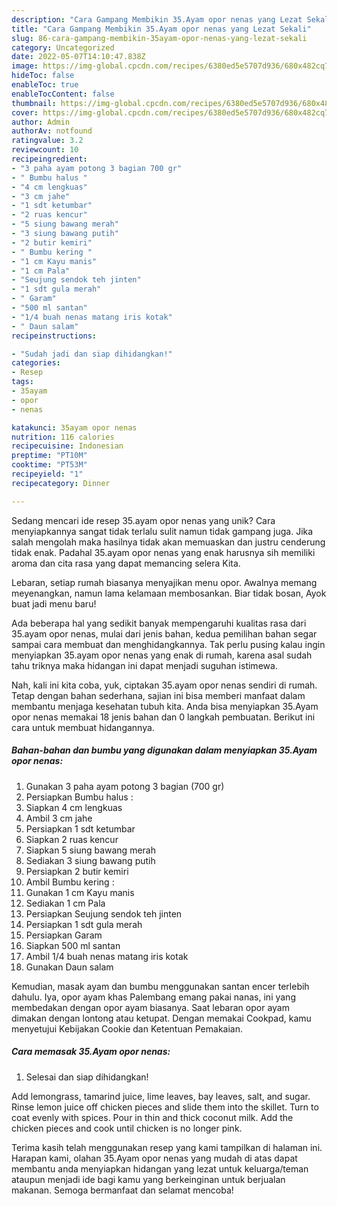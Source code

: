 ```yaml
---
description: "Cara Gampang Membikin 35.Ayam opor nenas yang Lezat Sekali"
title: "Cara Gampang Membikin 35.Ayam opor nenas yang Lezat Sekali"
slug: 86-cara-gampang-membikin-35ayam-opor-nenas-yang-lezat-sekali
category: Uncategorized
date: 2022-05-07T14:10:47.838Z
image: https://img-global.cpcdn.com/recipes/6380ed5e5707d936/680x482cq70/35ayam-opor-nenas-foto-resep-utama.jpg
hideToc: false
enableToc: true
enableTocContent: false
thumbnail: https://img-global.cpcdn.com/recipes/6380ed5e5707d936/680x482cq70/35ayam-opor-nenas-foto-resep-utama.jpg
cover: https://img-global.cpcdn.com/recipes/6380ed5e5707d936/680x482cq70/35ayam-opor-nenas-foto-resep-utama.jpg
author: Admin
authorAv: notfound
ratingvalue: 3.2
reviewcount: 10
recipeingredient:
- "3 paha ayam potong 3 bagian 700 gr"
- " Bumbu halus "
- "4 cm lengkuas"
- "3 cm jahe"
- "1 sdt ketumbar"
- "2 ruas kencur"
- "5 siung bawang merah"
- "3 siung bawang putih"
- "2 butir kemiri"
- " Bumbu kering "
- "1 cm Kayu manis"
- "1 cm Pala"
- "Seujung sendok teh jinten"
- "1 sdt gula merah"
- " Garam"
- "500 ml santan"
- "1/4 buah nenas matang iris kotak"
- " Daun salam"
recipeinstructions:

- "Sudah jadi dan siap dihidangkan!"
categories:
- Resep
tags:
- 35ayam
- opor
- nenas

katakunci: 35ayam opor nenas 
nutrition: 116 calories
recipecuisine: Indonesian
preptime: "PT10M"
cooktime: "PT53M"
recipeyield: "1"
recipecategory: Dinner

---
```





Sedang mencari ide resep 35.ayam opor nenas yang unik? Cara menyiapkannya sangat tidak terlalu sulit namun tidak gampang juga. Jika salah mengolah maka hasilnya tidak akan memuaskan dan justru cenderung tidak enak. Padahal 35.ayam opor nenas yang enak harusnya sih memiliki aroma dan cita rasa yang dapat memancing selera Kita.





Lebaran, setiap rumah biasanya menyajikan menu opor. Awalnya memang meyenangkan, namun lama kelamaan membosankan. Biar tidak bosan, Ayok buat jadi menu baru!

Ada beberapa hal yang sedikit banyak mempengaruhi kualitas rasa dari 35.ayam opor nenas, mulai dari jenis bahan, kedua pemilihan bahan segar sampai cara membuat dan menghidangkannya. Tak perlu pusing kalau ingin menyiapkan 35.ayam opor nenas yang enak di rumah, karena asal sudah tahu triknya maka hidangan ini dapat menjadi suguhan istimewa.






Nah, kali ini kita coba, yuk, ciptakan 35.ayam opor nenas sendiri di rumah. Tetap dengan bahan sederhana, sajian ini bisa memberi manfaat dalam membantu menjaga kesehatan tubuh kita. Anda bisa menyiapkan 35.Ayam opor nenas memakai 18 jenis bahan dan 0 langkah pembuatan. Berikut ini cara untuk membuat hidangannya.

<!--inarticleads1-->

##### Bahan-bahan dan bumbu yang digunakan dalam menyiapkan 35.Ayam opor nenas:

1. Gunakan 3 paha ayam potong 3 bagian (700 gr)
1. Persiapkan  Bumbu halus :
1. Siapkan 4 cm lengkuas
1. Ambil 3 cm jahe
1. Persiapkan 1 sdt ketumbar
1. Siapkan 2 ruas kencur
1. Siapkan 5 siung bawang merah
1. Sediakan 3 siung bawang putih
1. Persiapkan 2 butir kemiri
1. Ambil  Bumbu kering :
1. Gunakan 1 cm Kayu manis
1. Sediakan 1 cm Pala
1. Persiapkan Seujung sendok teh jinten
1. Persiapkan 1 sdt gula merah
1. Persiapkan  Garam
1. Siapkan 500 ml santan
1. Ambil 1/4 buah nenas matang iris kotak
1. Gunakan  Daun salam


Kemudian, masak ayam dan bumbu menggunakan santan encer terlebih dahulu. Iya, opor ayam khas Palembang emang pakai nanas, ini yang membedakan dengan opor ayam biasanya. Saat lebaran opor ayam dimakan dengan lontong atau ketupat. Dengan memakai Cookpad, kamu menyetujui Kebijakan Cookie dan Ketentuan Pemakaian. 

<!--inarticleads2-->

##### Cara memasak 35.Ayam opor nenas:


1. Selesai dan siap dihidangkan!

Add lemongrass, tamarind juice, lime leaves, bay leaves, salt, and sugar. Rinse lemon juice off chicken pieces and slide them into the skillet. Turn to coat evenly with spices. Pour in thin and thick coconut milk. Add the chicken pieces and cook until chicken is no longer pink. 

Terima kasih telah menggunakan resep yang kami tampilkan di halaman ini. Harapan kami, olahan 35.Ayam opor nenas yang mudah di atas dapat membantu anda menyiapkan hidangan yang lezat untuk keluarga/teman ataupun menjadi ide bagi kamu yang berkeinginan untuk berjualan makanan. Semoga bermanfaat dan selamat mencoba!
